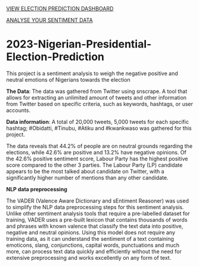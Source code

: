 [VIEW ELECTION PREDICTION DASHBOARD](https://vicolas-2023-nigerian-presidential-election-pre-election-7dvl76.streamlit.app/ "Election Dashboard")

[ANALYSE YOUR SENTIMENT DATA](https://vicolas-2023-nigerian-presidential-electi-pages2-analyse-cio3tl.streamlit.app/ "Analyse Your Sentiment Data")
# 2023-Nigerian-Presidential-Election-Prediction
This project is a sentiment analysis to weigh the negative positive and neutral emotions of Nigerians towards the election

**The Data**: The data was gathered from Twitter using snscrape. A tool that allows for extracting an unlimited amount of tweets and other information from Twitter based on specific criteria, such as keywords, hashtags, or user accounts.

**Data information**: A total of 20,000 tweets, 5,000 tweets for each specific hashtag; #Obidatti, #Tinubu, #Atiku and #kwankwaso was gathered for this project. 

The data reveals that 44.2% of people are on neutral grounds regarding the elections, while 42.6% are positive and 13.2% have negative opinions. Of the 42.6% positive sentiment score, Labour Party has the highest positive score compared to the other 3 parties. The Labour Party (LP) candidate appears to be the most talked about candidate on Twitter, with a significantly higher number of mentions than any other candidate. 

**NLP data preprocessing**

The VADER (Valence Aware Dictionary and sEntiment Reasoner) was used to simplify the NLP data preprocessing steps for this sentiment analysis.
Unlike other sentiment analysis tools that require a pre-labelled dataset for training, VADER uses a pre-built lexicon that contains thousands of words and phrases with known valence that classify the text data into positive, negative and neutral opinions. Using this model does not require any training data, as it can understand the sentiment of a text containing emoticons, slang, conjunctions, capital words, punctuations and much more, can process text data quickly and efficiently without the need for extensive preprocessing and works excellently on any form of text.
